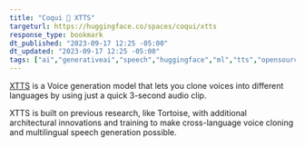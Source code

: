 ```yaml
---
title: "Coqui 🐸 XTTS"
targeturl: https://huggingface.co/spaces/coqui/xtts
response_type: bookmark
dt_published: "2023-09-17 12:25 -05:00"
dt_updated: "2023-09-17 12:25 -05:00"
tags: ["ai","generativeai","speech","huggingface","ml","tts","opensource"]
---
```


[XTTS](https://huggingface.co/coqui/XTTS-v1) is a Voice generation model that lets you clone voices into different languages by using just a quick 3-second audio clip. 

XTTS is built on previous research, like Tortoise, with additional architectural innovations and training to make cross-language voice cloning and multilingual speech generation possible. 